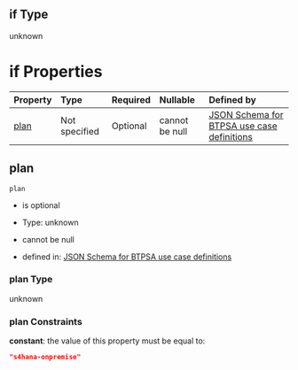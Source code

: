 ## if Type

unknown

# if Properties

| Property      | Type          | Required | Nullable       | Defined by                                                                                                                                                                                                                                  |
| :------------ | :------------ | :------- | :------------- | :------------------------------------------------------------------------------------------------------------------------------------------------------------------------------------------------------------------------------------------ |
| [plan](#plan) | Not specified | Optional | cannot be null | [JSON Schema for BTPSA use case definitions](btpsa-usecase-properties-services-items-allof-1-then-allof-80-then-allof-0-if-properties-plan.md "undefined#/properties/services/items/allOf/1/then/allOf/80/then/allOf/0/if/properties/plan") |

## plan



`plan`

*   is optional

*   Type: unknown

*   cannot be null

*   defined in: [JSON Schema for BTPSA use case definitions](btpsa-usecase-properties-services-items-allof-1-then-allof-80-then-allof-0-if-properties-plan.md "undefined#/properties/services/items/allOf/1/then/allOf/80/then/allOf/0/if/properties/plan")

### plan Type

unknown

### plan Constraints

**constant**: the value of this property must be equal to:

```json
"s4hana-onpremise"
```
